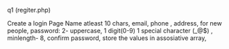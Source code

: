 q1 (regiter.php)

Create a login Page
Name atleast 10 chars,
email,
phone ,
address,
for new people,
password: 2- uppercase, 1 digit(0-9) 1 special character (_@$) , minlength- 8,
confirm password,
store the values in assosiative array,

